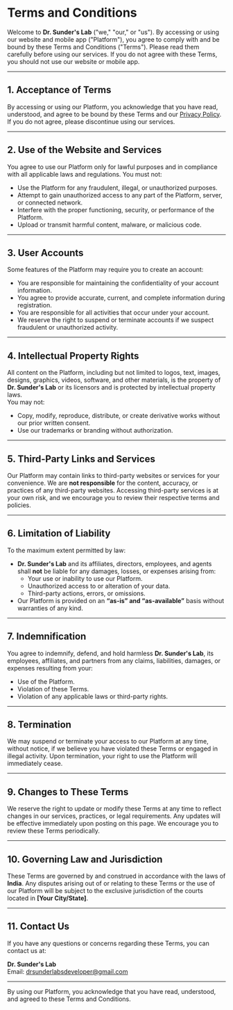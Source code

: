 # Terms and Conditions

Welcome to **Dr. Sunder's Lab** ("we," "our," or "us"). By accessing or using our website and mobile app ("Platform"), you agree to comply with and be bound by these Terms and Conditions ("Terms"). Please read them carefully before using our services. If you do not agree with these Terms, you should not use our website or mobile app.

---

## 1. Acceptance of Terms

By accessing or using our Platform, you acknowledge that you have read, understood, and agree to be bound by these Terms and our [Privacy Policy](https://raw.githubusercontent.com/dr-sunders-lab/drsunderslab-website-assets/refs/heads/main/md/PRIVACY_POLICY.md). If you do not agree, please discontinue using our services.

---

## 2. Use of the Website and Services

You agree to use our Platform only for lawful purposes and in compliance with all applicable laws and regulations. You must not:

- Use the Platform for any fraudulent, illegal, or unauthorized purposes.
- Attempt to gain unauthorized access to any part of the Platform, server, or connected network.
- Interfere with the proper functioning, security, or performance of the Platform.
- Upload or transmit harmful content, malware, or malicious code.

---

## 3. User Accounts

Some features of the Platform may require you to create an account:

- You are responsible for maintaining the confidentiality of your account information.
- You agree to provide accurate, current, and complete information during registration.
- You are responsible for all activities that occur under your account.
- We reserve the right to suspend or terminate accounts if we suspect fraudulent or unauthorized activity.

---

## 4. Intellectual Property Rights

All content on the Platform, including but not limited to logos, text, images, designs, graphics, videos, software, and other materials, is the property of **Dr. Sunder's Lab** or its licensors and is protected by intellectual property laws.  
You may not:

- Copy, modify, reproduce, distribute, or create derivative works without our prior written consent.
- Use our trademarks or branding without authorization.

---

## 5. Third-Party Links and Services

Our Platform may contain links to third-party websites or services for your convenience. We are **not responsible** for the content, accuracy, or practices of any third-party websites. Accessing third-party services is at your own risk, and we encourage you to review their respective terms and policies.

---

## 6. Limitation of Liability

To the maximum extent permitted by law:

- **Dr. Sunder's Lab** and its affiliates, directors, employees, and agents shall **not** be liable for any damages, losses, or expenses arising from:
  - Your use or inability to use our Platform.
  - Unauthorized access to or alteration of your data.
  - Third-party actions, errors, or omissions.
- Our Platform is provided on an **“as-is” and “as-available”** basis without warranties of any kind.

---

## 7. Indemnification

You agree to indemnify, defend, and hold harmless **Dr. Sunder's Lab**, its employees, affiliates, and partners from any claims, liabilities, damages, or expenses resulting from your:

- Use of the Platform.
- Violation of these Terms.
- Violation of any applicable laws or third-party rights.

---

## 8. Termination

We may suspend or terminate your access to our Platform at any time, without notice, if we believe you have violated these Terms or engaged in illegal activity. Upon termination, your right to use the Platform will immediately cease.

---

## 9. Changes to These Terms

We reserve the right to update or modify these Terms at any time to reflect changes in our services, practices, or legal requirements. Any updates will be effective immediately upon posting on this page. We encourage you to review these Terms periodically.

---

## 10. Governing Law and Jurisdiction

These Terms are governed by and construed in accordance with the laws of **India**. Any disputes arising out of or relating to these Terms or the use of our Platform will be subject to the exclusive jurisdiction of the courts located in **[Your City/State]**.

---

## 11. Contact Us

If you have any questions or concerns regarding these Terms, you can contact us at:

**Dr. Sunder's Lab**  
Email: drsunderlabsdeveloper@gmail.com

---

By using our Platform, you acknowledge that you have read, understood, and agreed to these Terms and Conditions.
